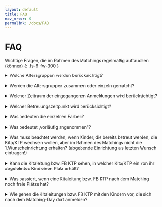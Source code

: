 ```yaml
---
layout: default
title: FAQ
nav_order: 9
permalink: /docs/FAQ
---
```


# FAQ

Wichtige Fragen, die im Rahmen des Matchings regelmäßig auftauchen (können)
{: .fs-6 .fw-300 }


<details>
    <summary>Welche Altersgruppen werden berücksichtigt?</summary>
    Hier kommt der Inhalt.
</details>
<br>
<details>
    <summary>Werden die Altersgruppen zusammen oder einzeln gematcht?</summary>
    Hier kommt der Inhalt.
</details>
<br>
<details>
    <summary>Welcher Zeitraum der eingegangenen Anmeldungen wird berücksichtigt?</summary>
    Hier kommt der Inhalt.
</details>
<br>
<details>
    <summary>Welcher Betreuungszeitpunkt wird berücksichtigt?</summary>
    Hier kommt der Inhalt.
</details>
<br>
<details>
    <summary>Was bedeuten die einzelnen Farben?</summary>
    Hier kommt der Inhalt.
</details>
<br>
<details>
    <summary>Was bedeutet „vorläufig angenommen"?</summary>
    Hier kommt der Inhalt.
</details>
<br>
<details>
    <summary>Was muss beachtet werden, wenn Kinder, die bereits betreut werden, die Kita/KTP wechseln wollen, aber im Rahmen des Matchings nicht die 1.Wunscheinrichtung erhalten? (abgebende Einrichtung als letzten Wunsch eintragen!)</summary>
    Hier kommt der Inhalt.
</details>
<br>
<details>
    <summary>Kann die Kitaleitung bzw. FB KTP sehen, in welcher Kita/KTP ein von ihr abgelehntes Kind einen Platz erhält?</summary>
    Hier kommt der Inhalt.
</details>
<br>
<details>
    <summary>Was passiert, wenn eine Kitaleitung bzw. FB KTP nach dem Matching noch freie Plätze hat?</summary>
    Hier kommt der Inhalt.
</details>
<br>
<details>
    <summary>Wie gehen die Kitaleitungen bzw. FB KTP mit den Kindern vor, die sich nach dem Matching-Day dort anmelden?</summary>
    Hier kommt der Inhalt.
</details>

